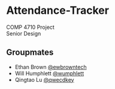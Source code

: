 # Attendance-Tracker
COMP 4710 Project  
Senior Design

## Groupmates
- Ethan Brown [@ewbrowntech](https://github.com/ewbrowntech)
- Will Humphlett [@wumphlett](https://github.com/wumphlett)
- Qingtao Lu [@qwecdkey](https://github.com/qwecdkey)
